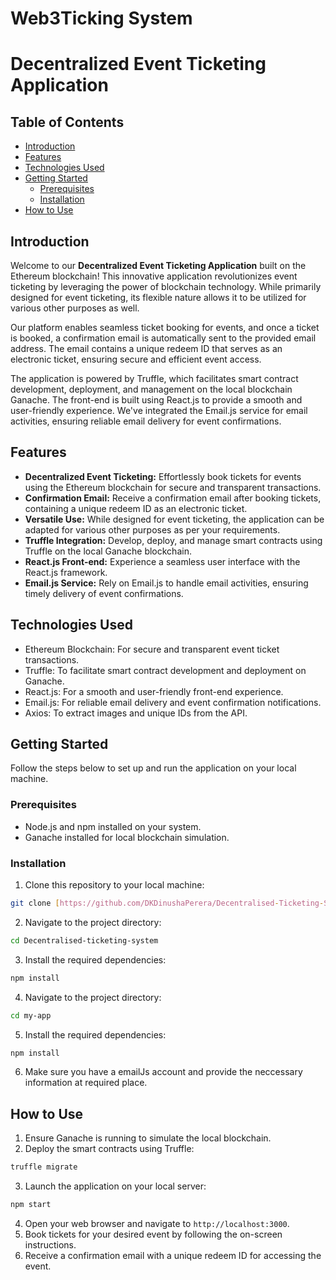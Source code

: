 # Web3Ticking System
# Decentralized Event Ticketing Application


## Table of Contents

- [Introduction](#introduction)
- [Features](#features)
- [Technologies Used](#technologies-used)
- [Getting Started](#getting-started)
  - [Prerequisites](#prerequisites)
  - [Installation](#installation)
- [How to Use](#how-to-use)


## Introduction

Welcome to our **Decentralized Event Ticketing Application** built on the Ethereum blockchain! This innovative application revolutionizes event ticketing by leveraging the power of blockchain technology. While primarily designed for event ticketing, its flexible nature allows it to be utilized for various other purposes as well.

Our platform enables seamless ticket booking for events, and once a ticket is booked, a confirmation email is automatically sent to the provided email address. The email contains a unique redeem ID that serves as an electronic ticket, ensuring secure and efficient event access.

The application is powered by Truffle, which facilitates smart contract development, deployment, and management on the local blockchain Ganache. The front-end is built using React.js to provide a smooth and user-friendly experience. We've integrated the Email.js service for email activities, ensuring reliable email delivery for event confirmations.

## Features

- **Decentralized Event Ticketing:** Effortlessly book tickets for events using the Ethereum blockchain for secure and transparent transactions.
- **Confirmation Email:** Receive a confirmation email after booking tickets, containing a unique redeem ID as an electronic ticket.
- **Versatile Use:** While designed for event ticketing, the application can be adapted for various other purposes as per your requirements.
- **Truffle Integration:** Develop, deploy, and manage smart contracts using Truffle on the local Ganache blockchain.
- **React.js Front-end:** Experience a seamless user interface with the React.js framework.
- **Email.js Service:** Rely on Email.js to handle email activities, ensuring timely delivery of event confirmations.

## Technologies Used

- Ethereum Blockchain: For secure and transparent event ticket transactions.
- Truffle: To facilitate smart contract development and deployment on Ganache.
- React.js: For a smooth and user-friendly front-end experience.
- Email.js: For reliable email delivery and event confirmation notifications.
- Axios: To extract images and unique IDs from the API.

## Getting Started

Follow the steps below to set up and run the application on your local machine.

### Prerequisites

- Node.js and npm installed on your system.
- Ganache installed for local blockchain simulation.

### Installation

1. Clone this repository to your local machine:

```bash
git clone [https://github.com/DKDinushaPerera/Decentralised-Ticketing-System.git]
```

2. Navigate to the project directory:

```bash
cd Decentralised-ticketing-system
```

3. Install the required dependencies:

```bash
npm install
```

4. Navigate to the project directory:

```bash
cd my-app
```

5. Install the required dependencies:

```bash
npm install
```

6. Make sure you have a emailJs account and provide the neccessary information at required place.

## How to Use

1. Ensure Ganache is running to simulate the local blockchain.
2. Deploy the smart contracts using Truffle:

```bash
truffle migrate
```

3. Launch the application on your local server:

```bash
npm start
```

4. Open your web browser and navigate to `http://localhost:3000`.
5. Book tickets for your desired event by following the on-screen instructions.
6. Receive a confirmation email with a unique redeem ID for accessing the event.

 
